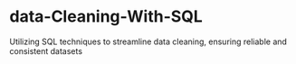 # data-Cleaning-With-SQL
Utilizing SQL techniques to streamline data cleaning, ensuring reliable and consistent datasets
